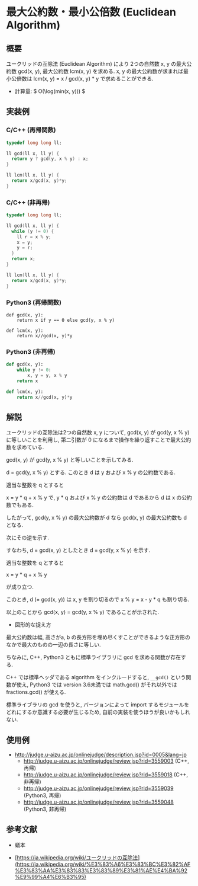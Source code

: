 # 最大公約数・最小公倍数 (Euclidean Algorithm)

## 概要

ユークリッドの互除法 (Euclidean Algorithm) により
2つの自然数 x, y の最大公約数 gcd(x, y), 最大公約数 lcm(x, y) を求める. x, y の最大公約数が求まれば最小公倍数は lcm(x, y) = x / gcd(x, y) * y で求めることができる.

-  計算量: $ O(\log(min(x, y))) $

## 実装例

### C/C++ (再帰関数)

```cpp
typedef long long ll;

ll gcd(ll x, ll y) {
  return y ? gcd(y, x % y) : x;
}

ll lcm(ll x, ll y) {
  return x/gcd(x, y)*y;
}
```

### C/C++ (非再帰)

```cpp
typedef long long ll;

ll gcd(ll x, ll y) {
  while (y != 0) {
    ll r = x % y;
    x = y;
    y = r;
  }
  return x;
}

ll lcm(ll x, ll y) {
  return x/gcd(x, y)*y;
}
```

### Python3 (再帰関数)

```
def gcd(x, y):
    return x if y == 0 else gcd(y, x % y)

def lcm(x, y):
    return x//gcd(x, y)*y
```

### Python3 (非再帰)

```python
def gcd(x, y):
    while y != 0:
        x, y = y, x % y
    return x

def lcm(x, y):
    return x//gcd(x, y)*y
```

## 解説

ユークリッドの互除法は2つの自然数 x, y について, gcd(x, y) が gcd(y, x % y) に等しいことを利用し, 第二引数が 0 になるまで操作を繰り返すことで最大公約数を求めている.

gcd(x, y) が gcd(y, x % y) と等しいことを示してみる.

d = gcd(y, x % y) とする.
このとき d は y および x % y の公約数である.

適当な整数を q とすると

x = y * q + x % y で, y * q および x % y の公約数は d であるから d は x の公約数でもある.

したがって, gcd(y, x % y) の最大公約数が d なら gcd(x, y) の最大公約数も d となる.

次にその逆を示す.

すなわち, d = gcd(x, y) としたとき
d = gcd(y, x % y) を示す.

適当な整数を q とすると

x = y * q + x % y

が成り立つ.

このとき, d (= gcd(x, y)) は x, y を割り切るので x % y = x - y * q も割り切る.

以上のことから gcd(x, y) = gcd(y, x % y) であることが示された.

- 図形的な捉え方

最大公約数は幅, 高さがa, b の長方形を埋め尽くすことができるような正方形のなかで最大のものの一辺の長さに等しい.

ちなみに, C++, Python3 ともに標準ライブラリに gcd を求める関数が存在する.

C++ では標準ヘッダである algorithm をインクルードすると,  `__gcd()` という関数が使え,
Python3 では version 3.6未満では math.gcd() がそれ以外では fractions.gcd() が使える.

標準ライブラリの gcd を使うと, バージョンによって import するモジュールをどれにするか意識する必要が生じるため,
自前の実装を使うほうが良いかもしれない.

## 使用例

- http://judge.u-aizu.ac.jp/onlinejudge/description.jsp?id=0005&lang=jp
    - http://judge.u-aizu.ac.jp/onlinejudge/review.jsp?rid=3559003 (C++, 再帰)
    - http://judge.u-aizu.ac.jp/onlinejudge/review.jsp?rid=3559018 (C++, 非再帰)
    - http://judge.u-aizu.ac.jp/onlinejudge/review.jsp?rid=3559039 (Python3, 再帰)
    - http://judge.u-aizu.ac.jp/onlinejudge/review.jsp?rid=3559048 (Python3, 非再帰)

## 参考文献

- 蟻本

- [https://ja.wikipedia.org/wiki/ユークリッドの互除法](https://ja.wikipedia.org/wiki/%E3%83%A6%E3%83%BC%E3%82%AF%E3%83%AA%E3%83%83%E3%83%89%E3%81%AE%E4%BA%92%E9%99%A4%E6%B3%95)

